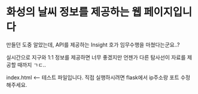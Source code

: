 # 화성의 날씨 정보를 제공하는 웹 페이지입니다
<p>만들던 도중 알았는데, API를 제공하는 Insight 호가 임무수행을 마쳤다는군요..?</p>
<p>실시간으로 지구와 1:1 정보를 제공하면 너무 좋겠지만 언젠가 다른 탐사선이 자료를 제공할 때까지 ㄱㄷ..</p>
<p>index.html <-- 테스트 파일입니다. 직접 실행하시려면 flask에서 ip주소랑 포트 수정해주세요.</p>
